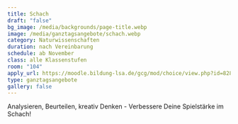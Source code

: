 ```yaml
---
title: Schach
draft: "false"
bg_image: /media/backgrounds/page-title.webp
image: /media/ganztagsangebote/schach.webp
category: Naturwissenschaften
duration: nach Vereinbarung
schedule: ab November
class: alle Klassenstufen
room: "104"
apply_url: https://moodle.bildung-lsa.de/gcg/mod/choice/view.php?id=828
type: ganztagsangebote
gallery: false
---
```

Analysieren, Beurteilen, kreativ Denken - Verbessere Deine Spielstärke im Schach!
